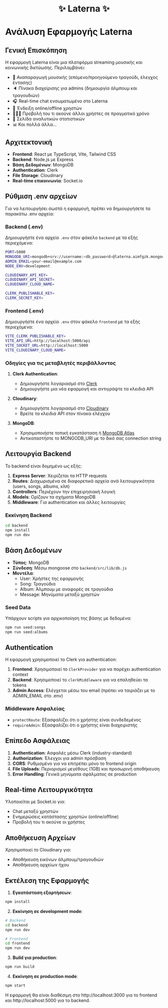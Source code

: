 <h1 align="center">✨ Laterna ✨</h1>

# Ανάλυση Εφαρμογής Laterna

## Γενική Επισκόπηση

Η εφαρμογή Laterna είναι μια πλατφόρμα streaming μουσικής και κοινωνικής δικτύωσης. Περιλαμβάνει:

-   🎸 Αναπαραγωγή μουσικής (επόμενο/προηγούμενο τραγούδι, έλεγχος έντασης)
-   🔈 Πίνακα διαχείρισης για admins (δημιουργία άλμπουμ και τραγουδιών)
-   🎧 Real-time chat ενσωματωμένο στο Laterna
-   💬 Ένδειξη online/offline χρηστών
-   👨🏼‍💼 Προβολή του τι ακούνε άλλοι χρήστες σε πραγματικό χρόνο
-   👀 Σελίδα αναλυτικών στατιστικών
-   📊 Και πολλά άλλα...

## Αρχιτεκτονική

- **Frontend**: React με TypeScript, Vite, Tailwind CSS
- **Backend**: Node.js με Express
- **Βάση Δεδομένων**: MongoDB
- **Authentication**: Clerk
- **File Storage**: Cloudinary
- **Real-time επικοινωνία**: Socket.io

## Ρύθμιση .env αρχείων

Για να λειτουργήσει σωστά η εφαρμογή, πρέπει να δημιουργήσετε τα παρακάτω .env αρχεία:

### Backend (.env)

Δημιουργήστε ένα αρχείο `.env` στον φάκελο `backend` με τα εξής περιεχόμενα:

```bash
PORT=5000
MONGODB_URI=mongodb+srv://username:<db_password>@laterna.aimfgzk.mongodb.net/?retryWrites=true&w=majority&appName=Laterna
ADMIN_EMAIL=your-email@example.com
NODE_ENV=development

CLOUDINARY_API_KEY=
CLOUDINARY_API_SECRET=
CLOUDINARY_CLOUD_NAME=

CLERK_PUBLISHABLE_KEY=
CLERK_SECRET_KEY=
```

### Frontend (.env)

Δημιουργήστε ένα αρχείο `.env` στον φάκελο `frontend` με τα εξής περιεχόμενα:

```bash
VITE_CLERK_PUBLISHABLE_KEY=
VITE_API_URL=http://localhost:5000/api
VITE_SOCKET_URL=http://localhost:5000
VITE_CLOUDINARY_CLOUD_NAME=
```

### Οδηγίες για τις μεταβλητές περιβάλλοντος

1. **Clerk Authentication**:
   - Δημιουργήστε λογαριασμό στο [Clerk](https://clerk.dev/)
   - Δημιουργήστε μια νέα εφαρμογή και αντιγράψτε τα κλειδιά API

2. **Cloudinary**:
   - Δημιουργήστε λογαριασμό στο [Cloudinary](https://cloudinary.com/)
   - Βρείτε τα κλειδιά API στον πίνακα ελέγχου

3. **MongoDB**:
   - Χρησιμοποιήστε τοπική εγκατάσταση ή [MongoDB Atlas](https://www.mongodb.com/cloud/atlas)
   - Αντικαταστήστε το MONGODB_URI με το δικό σας connection string

## Λειτουργία Backend

Το backend είναι δομημένο ως εξής:

1. **Express Server**: Χειρίζεται τα HTTP requests
2. **Routes**: Διαχωρισμένα σε διαφορετικά αρχεία ανά λειτουργικότητα (users, songs, albums, κλπ)
3. **Controllers**: Περιέχουν την επιχειρησιακή λογική
4. **Models**: Ορίζουν τα σχήματα MongoDB
5. **Middleware**: Για authentication και άλλες λειτουργίες

### Εκκίνηση Backend

```bash
cd backend
npm install
npm run dev
```

## Βάση Δεδομένων

- **Τύπος**: MongoDB
- **Σύνδεση**: Μέσω mongoose στο `backend/src/lib/db.js`
- **Μοντέλα**:
  - User: Χρήστες της εφαρμογής
  - Song: Τραγούδια
  - Album: Άλμπουμ με αναφορές σε τραγούδια
  - Message: Μηνύματα μεταξύ χρηστών

### Seed Data

Υπάρχουν scripts για αρχικοποίηση της βάσης με δεδομένα:
```bash
npm run seed:songs
npm run seed:albums
```

## Authentication

Η εφαρμογή χρησιμοποιεί το Clerk για authentication:

1. **Frontend**: Χρησιμοποιεί το `ClerkProvider` για να παρέχει authentication context
2. **Backend**: Χρησιμοποιεί το `clerkMiddleware` για να επαληθεύει τα tokens
3. **Admin Access**: Ελέγχεται μέσω του email (πρέπει να ταιριάζει με το ADMIN_EMAIL στο .env)

### Middleware Ασφαλείας

- `protectRoute`: Εξασφαλίζει ότι ο χρήστης είναι συνδεδεμένος
- `requireAdmin`: Εξασφαλίζει ότι ο χρήστης είναι διαχειριστής

## Επίπεδο Ασφάλειας

1. **Authentication**: Ασφαλές μέσω Clerk (industry-standard)
2. **Authorization**: Έλεγχοι για admin πρόσβαση
3. **CORS**: Ρυθμισμένο για να επιτρέπει μόνο το frontend origin
4. **File Uploads**: Περιορισμοί μεγέθους (1GB) και προσωρινή αποθήκευση
5. **Error Handling**: Γενικά μηνύματα σφάλματος σε production

## Real-time Λειτουργικότητα

Υλοποιείται με Socket.io για:
- Chat μεταξύ χρηστών
- Ενημερώσεις κατάστασης χρηστών (online/offline)
- Προβολή του τι ακούνε οι χρήστες

## Αποθήκευση Αρχείων

Χρησιμοποιεί το Cloudinary για:
- Αποθήκευση εικόνων άλμπουμ/τραγουδιών
- Αποθήκευση αρχείων ήχου

## Εκτέλεση της Εφαρμογής

1. **Εγκατάσταση εξαρτήσεων**:
```bash
npm install
```

2. **Εκκίνηση σε development mode**:
```bash
# Backend
cd backend
npm run dev

# Frontend
cd frontend
npm run dev
```

3. **Build για production**:
```bash
npm run build
```

4. **Εκκίνηση σε production mode**:
```bash
npm start
```

Η εφαρμογή θα είναι διαθέσιμη στο http://localhost:3000 για το frontend και http://localhost:5000 για το backend.
